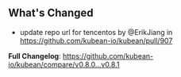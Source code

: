 ## What's Changed
* update repo url for tencentos by @ErikJiang in https://github.com/kubean-io/kubean/pull/907


**Full Changelog**: https://github.com/kubean-io/kubean/compare/v0.8.0...v0.8.1
